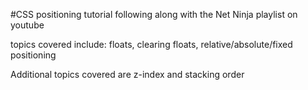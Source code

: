 #CSS positioning tutorial following along with the Net Ninja playlist on youtube

topics covered include: floats, clearing floats, relative/absolute/fixed positioning

Additional topics covered are z-index and stacking order
